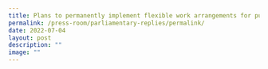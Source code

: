 ```yaml
---
title: Plans to permanently implement flexible work arrangements for public sector
permalink: /press-room/parliamentary-replies/permalink/
date: 2022-07-04
layout: post
description: ""
image: ""
---
```

